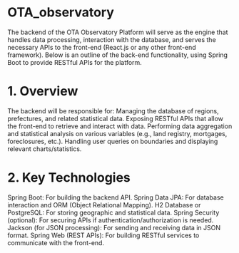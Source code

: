 # OTA_observatory

The backend of the OTA Observatory Platform will serve as the engine that handles data processing, interaction with the database, and serves the necessary APIs to the front-end (React.js or any other front-end framework). Below is an outline of the back-end functionality, using Spring Boot to provide RESTful APIs for the platform.

# 1. Overview
The backend will be responsible for:
  Managing the database of regions, prefectures, and related statistical data.
  Exposing RESTful APIs that allow the front-end to retrieve and interact with data.
  Performing data aggregation and statistical analysis on various variables (e.g., land registry, mortgages, foreclosures, etc.).
  Handling user queries on boundaries and displaying relevant charts/statistics.

# 2. Key Technologies
  Spring Boot: For building the backend API.
  Spring Data JPA: For database interaction and ORM (Object Relational Mapping).
  H2 Database or PostgreSQL: For storing geographic and statistical data.
  Spring Security (optional): For securing APIs if authentication/authorization is needed.
  Jackson (for JSON processing): For sending and receiving data in JSON format.
  Spring Web (REST APIs): For building RESTful services to communicate with the front-end.
